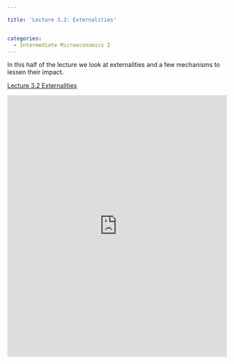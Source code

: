 ```yaml
---

title: 'Lecture 3.2: Externalities'


categories:
  - Intermediate Microeconomics 2
---
```

In this half of the lecture we look at externalities and a few mechanisms to lessen their impact. 

<p >   <a title="View Lecture 3.2 Externalities on Scribd" href="https://www.scribd.com/doc/126645342/Lecture-3-2-Externalities" >Lecture 3.2 Externalities</a></p><iframe src="https://www.scribd.com/embeds/126645342/content?start_page=1&view_mode=scroll" data-auto-height="false" data-aspect-ratio="undefined" scrolling="no" width="100%" height="600" frameborder="0"></iframe>